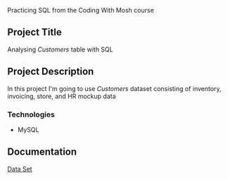Practicing SQL from the Coding With Mosh course

## Project Title
Analysing <i>Customers</i> table with SQL

## Project Description
In this project I'm going to use <i>Customers</i> dataset consisting of inventory, invoicing, store, and HR mockup data

### Technologies
- MySQL

## Documentation
[Data Set](https://raw.githubusercontent.com/datasets/covid-19/master/data/countries-aggregated.csv)
